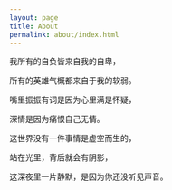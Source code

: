 ```yaml
---
layout: page
title: About
permalink: about/index.html
---
```


我所有的自负皆来自我的自卑，

所有的英雄气概都来自于我的软弱。

嘴里振振有词是因为心里满是怀疑，

深情是因为痛恨自己无情。

这世界没有一件事情是虚空而生的，

站在光里，背后就会有阴影，

这深夜里一片静默，是因为你还没听见声音。
